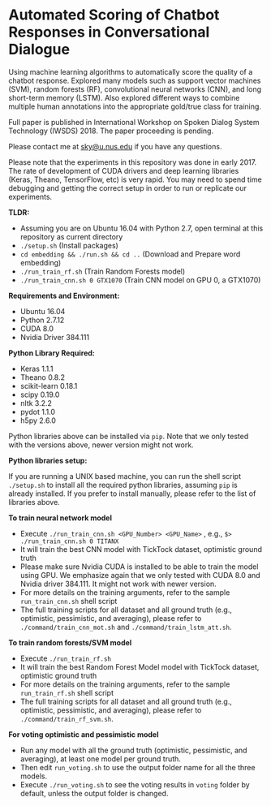 Automated Scoring of Chatbot Responses in Conversational Dialogue
===================================
Using machine learning algorithms to automatically score the quality of a chatbot response. Explored many models such as support vector machines (SVM), random forests (RF), convolutional neural networks (CNN), and long short-term memory (LSTM). Also explored different ways to combine multiple human annotations into the appropriate gold/true class for training.

Full paper is published in International Workshop on Spoken Dialog System Technology (IWSDS) 2018. The paper proceeding is pending.

Please contact me at sky@u.nus.edu if you have any questions.

Please note that the experiments in this repository was done in early 2017. The rate of development of CUDA drivers and deep learning libraries (Keras, Theano, TensorFlow, etc) is very rapid. You may need to spend time debugging and getting the correct setup in order to run or replicate our experiments.

**TLDR:**  
- Assuming you are on Ubuntu 16.04 with Python 2.7, open terminal at this repository as current directory
- `./setup.sh` (Install packages) 
- `cd embedding && ./run.sh && cd ..` (Download and Prepare word embedding)
- `./run_train_rf.sh` (Train Random Forests model)
- `./run_train_cnn.sh 0 GTX1070` (Train CNN model on GPU 0, a GTX1070)

**Requirements and Environment:**  
- Ubuntu 16.04  
- Python 2.7.12  
- CUDA 8.0
- Nvidia Driver 384.111

**Python Library Required:**  
- Keras 1.1.1
- Theano 0.8.2  
- scikit-learn 0.18.1  
- scipy 0.19.0   
- nltk 3.2.2  
- pydot 1.1.0  
- h5py 2.6.0  

Python libraries above can be installed via `pip`. Note that we only tested with the versions above, newer version might not work.

**Python libraries setup:**

If you are running a UNIX based machine, you can run the shell script `./setup.sh` to install all the required python libraries, assuming `pip` is already installed. If you prefer to install manually, please refer to the list of libraries above.

**To train neural network model**
- Execute `./run_train_cnn.sh <GPU_Number> <GPU_Name>` , e.g., `$> ./run_train_cnn.sh 0 TITANX`  
- It will train the best CNN model with TickTock dataset, optimistic ground truth
- Please make sure Nvidia CUDA is installed to be able to train the model using GPU. We emphasize again that we only tested with CUDA 8.0 and Nvidia driver 384.111. It might not work with newer version.
- For more details on the training arguments, refer to the sample `run_train_cnn.sh` shell script  
- The full training scripts for all dataset and all ground truth (e.g., optimistic, pessimistic, and averaging), please refer to `./command/train_cnn_mot.sh` and `./command/train_lstm_att.sh`.

**To train random forests/SVM model**
- Execute `./run_train_rf.sh`
- It will train the best Random Forest Model model with TickTock dataset, optimistic ground truth
- For more details on the training arguments, refer to the sample `run_train_rf.sh` shell script  
- The full training scripts for all dataset and all ground truth (e.g., optimistic, pessimistic, and averaging), please refer to `./command/train_rf_svm.sh`.

**For voting optimistic and pessimistic model**
- Run any model with all the ground truth (optimistic, pessimistic, and averaging), at least one model per ground truth.  
- Then edit `run_voting.sh` to use the output folder name for all the three models.  
- Execute `./run_voting.sh` to see the voting results in `voting` folder by default, unless the output folder is changed.  
